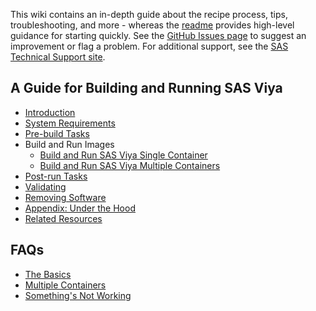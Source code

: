 This wiki contains an in-depth guide about the recipe process, tips, troubleshooting, and more - whereas the [readme](https://github.com/sassoftware/sas-container-recipes/blob/master/README.md) provides high-level guidance for starting quickly. See the [GitHub Issues page](https://github.com/sassoftware/sas-container-recipes/issues) to suggest an improvement or flag a problem. For additional support, see the [SAS Technical Support site](https://support.sas.com/en/technical-support.html).

## A Guide for Building and Running SAS Viya

- [Introduction](Introduction)
- [System Requirements](System-Requirements)
- [Pre-build Tasks](Pre-build-Tasks)
- Build and Run Images
  - [Build and Run SAS Viya Single Container](Build-and-Run-SAS-Viya-Single-Container)
  - [Build and Run SAS Viya Multiple Containers](Build-and-Run-SAS-Viya-Multiple-Containers)
- [Post-run Tasks](Post-run-Tasks)
- [Validating](validating)
- [Removing Software](Removing-Software)
- [Appendix: Under the Hood](https://github.com/sassoftware/sas-container-recipes/wiki/Appendix-Under-the-Hood)
- [Related Resources](Related-Resources)

## FAQs

 - [The Basics](The-Basics)
 - [Multiple Containers](Multiple-Containers)
 - [Something's Not Working](Something's-Not-Working)
